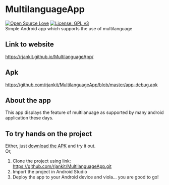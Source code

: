 # MultilanguageApp
[![Open Source Love](https://badges.frapsoft.com/os/v1/open-source.svg?v=103)](https://github.com/ellerbrock/open-source-badges/)
[![License: GPL v3](https://img.shields.io/badge/License-GPLv3-blue.svg)](https://www.gnu.org/licenses/gpl-3.0)<br>
Simple Android app which supports the use of multilanguage
## Link to website
https://rjankit.github.io/MultilanguageApp/
## Apk
https://github.com/rjankit/MultilanguageApp/blob/master/app-debug.apk
## About the app
This app displays the feature of multilanuage as supported by many android application these days.
## To try hands on the project
Either, just [download the APK](https://github.com/rjankit/MultilanguageApp/blob/master/app-debug.apk) and try it out.<br>
Or,<br>
1. Clone the project using link: https://github.com/rjankit/MultilanguageApp.git
2. Import the project in Android Studio
3. Deploy the app to your Android device and viola... you are good to go!
